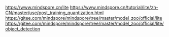 

<!--
 * @version:
 * @Author:  StevenJokess https://github.com/StevenJokess
 * @Date: 2020-12-03 20:29:43
 * @LastEditors:  StevenJokess https://github.com/StevenJokess
 * @LastEditTime: 2020-12-03 20:44:30
 * @Description:
 * @TODO::
 * @Reference:
-->
https://www.mindspore.cn/lite
https://www.mindspore.cn/tutorial/lite/zh-CN/master/use/post_training_quantization.html
https://gitee.com/mindspore/mindspore/tree/master/model_zoo/official/lite
https://gitee.com/mindspore/mindspore/tree/master/model_zoo/official/lite/object_detection
